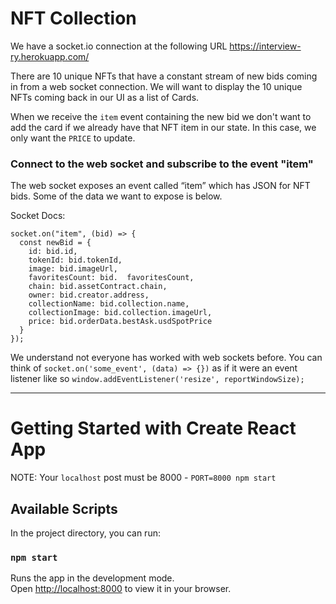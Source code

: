 # NFT Collection

We have a socket.io connection at the following URL
https://interview-ry.herokuapp.com/

There are 10 unique NFTs that have a constant stream of new bids coming in from
a web socket connection. We will want to display the 10 unique NFTs coming back
in our UI as a list of Cards.

When we receive the `item` event containing the new bid we don't want to add the
card if we already have that NFT item in our state. In this case, we only want
the `PRICE` to update.

### Connect to the web socket and subscribe to the event "item"

The web socket exposes an event called “item” which has JSON for NFT bids. Some
of the data we want to expose is below.

Socket Docs:

```
socket.on("item", (bid) => {
  const newBid = {
    id: bid.id,
    tokenId: bid.tokenId,
    image: bid.imageUrl,
    favoritesCount: bid.  favoritesCount,
    chain: bid.assetContract.chain,
    owner: bid.creator.address,
    collectionName: bid.collection.name,
    collectionImage: bid.collection.imageUrl,
    price: bid.orderData.bestAsk.usdSpotPrice
  }
});
```

We understand not everyone has worked with web sockets before. You can think of
`socket.on('some_event', (data) => {})` as if it were an event listener like so
`window.addEventListener('resize', reportWindowSize);`

---

# Getting Started with Create React App

NOTE: Your `localhost` post must be 8000 - `PORT=8000 npm start`

## Available Scripts

In the project directory, you can run:

### `npm start`

Runs the app in the development mode.\
Open [http://localhost:8000](http://localhost:8000) to view it in your browser.
